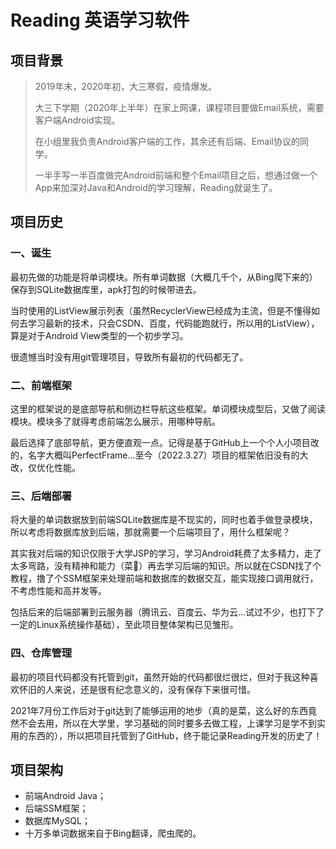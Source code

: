 # Reading 英语学习软件

## 项目背景
> 2019年末，2020年初，大三寒假，疫情爆发。
>
> 大三下学期（2020年上半年）在家上网课，课程项目要做Email系统，需要客户端Android实现。
>
> 在小组里我负责Android客户端的工作，其余还有后端、Email协议的同学。
>
> 一半手写一半百度做完Android前端和整个Email项目之后，想通过做一个App来加深对Java和Android的学习理解，Reading就诞生了。

## 项目历史
### 一、诞生
最初先做的功能是将单词模块。所有单词数据（大概几千个，从Bing爬下来的）保存到SQLite数据库里，apk打包的时候带进去。

当时使用的ListView展示列表（虽然RecyclerView已经成为主流，但是不懂得如何去学习最新的技术，只会CSDN、百度，代码能跑就行，所以用的ListView），算是对于Android View类型的一个初步学习。

很遗憾当时没有用git管理项目，导致所有最初的代码都无了。

### 二、前端框架
这里的框架说的是底部导航和侧边栏导航这些框架。单词模块成型后，又做了阅读模块。模块多了就得考虑前端怎么展示，用哪种导航。

最后选择了底部导航，更方便直观一点。记得是基于GitHub上一个个人小项目改的，名字大概叫PerfectFrame...至今（2022.3.27）项目的框架依旧没有的大改，仅优化性能。

### 三、后端部署
将大量的单词数据放到前端SQLite数据库是不现实的，同时也着手做登录模块，所以考虑将数据库放到后端，那就需要一个后端项目了，用什么框架呢？

其实我对后端的知识仅限于大学JSP的学习，学习Android耗费了太多精力，走了太多弯路，没有精神和能力（菜🐔）再去学习后端的知识。所以就在CSDN找了个教程，撸了个SSM框架来处理前端和数据库的数据交互，能实现接口调用就行，不考虑性能和高并发等。

包括后来的后端部署到云服务器（腾讯云、百度云、华为云...试过不少，也打下了一定的Linux系统操作基础），至此项目整体架构已见雏形。

### 四、仓库管理
最初的项目代码都没有托管到git，虽然开始的代码都很烂很烂，但对于我这种喜欢怀旧的人来说，还是很有纪念意义的，没有保存下来很可惜。

2021年7月份工作后对于git达到了能够运用的地步（真的是菜，这么好的东西竟然不会去用，所以在大学里，学习基础的同时要多去做工程，上课学习是学不到实用的东西的），所以把项目托管到了GitHub，终于能记录Reading开发的历史了！

## 项目架构
- 前端Android Java；
- 后端SSM框架；
- 数据库MySQL；
- 十万多单词数据来自于Bing翻译，爬虫爬的。
